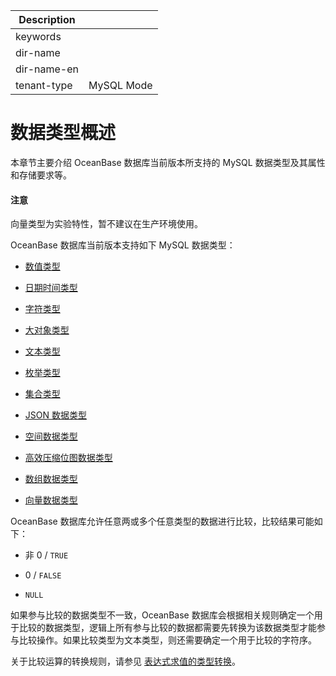 | Description   |                 |
|---------------|-----------------|
| keywords      |                 |
| dir-name      |                 |
| dir-name-en   |                 |
| tenant-type   | MySQL Mode      |

# 数据类型概述

本章节主要介绍 OceanBase 数据库当前版本所支持的 MySQL 数据类型及其属性和存储要求等。

<main id="notice" type='notice'>
  <h4>注意</h4>
  <p>向量类型为实验特性，暂不建议在生产环境使用。</p>
</main>

OceanBase 数据库当前版本支持如下 MySQL 数据类型：

* [数值类型](200.numeric-of-mysql-mode/100.numeric-type-of-mysql-mode.md)

* [日期时间类型](300.date-and-time-types-of-mysql-mode/100.date-and-time-types-of-mysql-mode.md)

* [字符类型](400.string-of-mysql-mode/100.string-type-overview-of-mysql-mode.md)

* [大对象类型](500.large-object-of-mysql-mode/100.large-object-and-text-type-overview-of-mysql-mode.md)

* [文本类型](500.large-object-of-mysql-mode/100.large-object-and-text-type-overview-of-mysql-mode.md)

* [枚举类型](../100.data-type-of-mysql-mode/600.enum-type-of-mysql-mode.md)

* [集合类型](../100.data-type-of-mysql-mode/700.set-type-of-mysql-mode.md)

* [JSON 数据类型](800.json-formatted-data-type-of-mysql-mode/100.json-formatted-data-types-of-mysql-mode.md)

* [空间数据类型](900.spatial-data-type-of-mysql-mode/100.spatial-data-type-overview-of-mysql-mode.md)

* [高效压缩位图数据类型](1000.roaring-bitmap-data-type-of-mysql-mode/100.roaring-bitmap-data-type-overview-of-mysql-mode.md)

* [数组数据类型](1200.array-data-type-of-mysql-mode/100.array-data-type-overview-of-mysql-mode.md)

* [向量数据类型](../../../../../../640.ob-vector-search/700.ob-vector-search-reference/100.ob-vector-data-type.md)

OceanBase 数据库允许任意两或多个任意类型的数据进行比较，比较结果可能如下：

* 非 0 / `TRUE`

* 0 / `FALSE`

* `NULL`

如果参与比较的数据类型不一致，OceanBase 数据库会根据相关规则确定一个用于比较的数据类型，逻辑上所有参与比较的数据都需要先转换为该数据类型才能参与比较操作。如果比较类型为文本类型，则还需要确定一个用于比较的字符序。

关于比较运算的转换规则，请参见 [表达式求值的类型转换](../200.expression-of-mysql-mode/300.type-conversion-of-expression-evaluation-of-mysql-mode.md)。
